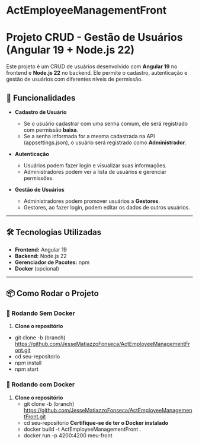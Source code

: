# ActEmployeeManagementFront

# Projeto CRUD - Gestão de Usuários (Angular 19 + Node.js 22)

Este projeto é um CRUD de usuários desenvolvido com **Angular 19** no frontend e **Node.js 22** no backend. Ele permite o cadastro, autenticação e gestão de usuários com diferentes níveis de permissão.

## 🚀 Funcionalidades

- **Cadastro de Usuário**
  - Se o usuário cadastrar com uma senha comum, ele será registrado com permissão **baixa**.
  - Se a senha informada for a mesma cadastrada na API (appsettings.json), o usuário será registrado como **Administrador**.

- **Autenticação**
  - Usuários podem fazer login e visualizar suas informações.
  - Administradores podem ver a lista de usuários e gerenciar permissões.

- **Gestão de Usuários**
  - Administradores podem promover usuários a **Gestores**.
  - Gestores, ao fazer login, podem editar os dados de outros usuários.

---

## 🛠️ Tecnologias Utilizadas

- **Frontend:** Angular 19
- **Backend:** Node.js 22
- **Gerenciador de Pacotes:** npm
- **Docker** (opcional)

---

## 📦 Como Rodar o Projeto

### 🏃 Rodando Sem Docker

1. **Clone o repositório**  
  - git clone -b (branch) https://github.com/JesseMatiazzoFonseca/ActEmployeeManagementFront.git
  - cd seu-repositorio
  - npm install
  - npm start

  ### 🏃 Rodando com Docker

1. **Clone o repositório**
   - git clone -b (branch) https://github.com/JesseMatiazzoFonseca/ActEmployeeManagementFront.git
   - cd seu-repositorio
   **Certifique-se de ter o Docker instalado**   
   - docker build -t ActEmployeeManagementFront .
   - docker run -p 4200:4200 meu-front





